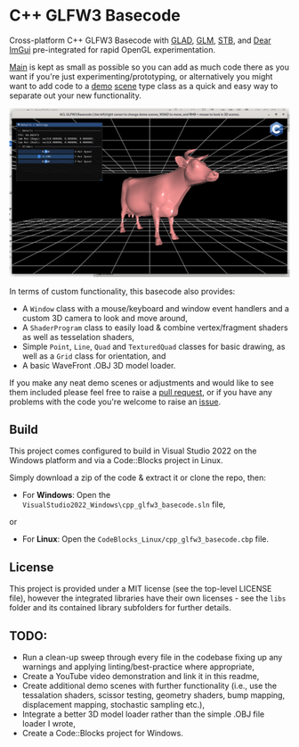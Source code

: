 # C++ GLFW3 Basecode
Cross-platform C++ GLFW3 Basecode with [GLAD](https://glad.dav1d.de/), [GLM](https://github.com/g-truc/glm), [STB](https://github.com/nothings/stb), and [Dear ImGui](https://github.com/ocornut/imgui) pre-integrated for rapid OpenGL experimentation.

[Main](https://github.com/alansley/cpp_glfw3_basecode/blob/main/cpp_glfw3_basecode/Main.cpp) is kept as small as possible so you can add as much code there as you want if you're just experimenting/prototyping, or alternatively you might want to add code to a [demo](https://github.com/alansley/cpp_glfw3_basecode/blob/main/cpp_glfw3_basecode/demo_scenes/OpenGLDemoScene.hpp) [scene](https://github.com/alansley/cpp_glfw3_basecode/blob/main/cpp_glfw3_basecode/demo_scenes/ImGuiDemoScene.hpp) type class as a quick and easy way to separate out your new functionality.

![Screenshot of cpp_glf3_basecode](https://github.com/alansley/cpp_glfw3_basecode/blob/main/Screenshot_2023-04-16.png?raw=true)

In terms of custom functionality, this basecode also provides:
- A `Window` class with a mouse/keyboard and window event handlers and a custom 3D camera to look and move around,
- A `ShaderProgram` class to easily load & combine vertex/fragment shaders as well as tesselation shaders,
- Simple `Point`, `Line`, `Quad` and `TexturedQuad` classes for basic drawing, as well as a `Grid` class for orientation, and
- A basic WaveFront .OBJ 3D model loader.

If you make any neat demo scenes or adjustments and would like to see them included please feel free to raise a [pull request](https://github.com/alansley/cpp_glfw3_basecode/pulls), or if you have any problems with the code you're welcome to raise an [issue](https://github.com/alansley/cpp_glfw3_basecode/issues).

## Build
This project comes configured to build in Visual Studio 2022 on the Windows platform and via a Code::Blocks project in Linux.

Simply download a zip of the code & extract it or clone the repo, then:
- For **Windows**: Open the `VisualStudio2022_Windows\cpp_glfw3_basecode.sln` file,

or

- For **Linux**: Open the `CodeBlocks_Linux/cpp_glfw3_basecode.cbp` file.

## License
This project is provided under a MIT license (see the top-level LICENSE file), however the integrated libraries have their own licenses - see the `libs` folder and its contained library subfolders for further details.

## TODO:
- Run a clean-up sweep through every file in the codebase fixing up any warnings and applying linting/best-practice where appropriate,
- Create a YouTube video demonstration and link it in this readme,
- Create additional demo scenes with further functionality (i.e., use the tessalation shaders, scissor testing, geometry shaders, bump mapping, displacement mapping, stochastic sampling etc.),
- Integrate a better 3D model loader rather than the simple .OBJ file loader I wrote,
- Create a Code::Blocks project for Windows.
